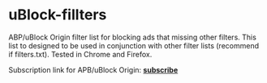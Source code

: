 # uBlock-fillters
ABP/uBlock Origin filter list for blocking ads that missing other filters. This list to designed to be used in conjunction with other filter lists (recommend if filters.txt). Tested in Chrome and Firefox.

Subscription link for APB/uBlock Origin: [**subscribe**](https://raw.githubusercontent.com/hant0508/uBlock-fillters/master/filters.txt?location=https://raw.githubusercontent.com/hant0508/uBlock-fillters/master/filters.txt&title=Filters%20by@20hant0508)
